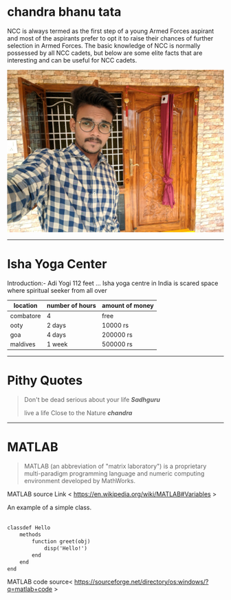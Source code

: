 # chandra bhanu tata
NCC is always termed as the first step of a young Armed Forces aspirant and most of the aspirants prefer to opt it to raise their chances of further selection in Armed Forces. The basic knowledge of NCC is normally possessed by all NCC cadets, but below are some elite facts that are interesting and can be useful for NCC cadets.

![Good selfie](/chandra.png)

***

# Isha Yoga Center
Introduction:- Adi Yogi 112 feet ... Isha yoga centre in India is scared space where spiritual seeker from all over

| location | number of hours | amount of money |
| -------- | --------------- | --------------- |
| combatore | 4 | free |
| ooty | 2 days | 10000 rs |
| goa | 4 days | 200000 rs |
| maldives | 1 week | 500000 rs |

***

# Pithy Quotes
> Don't be dead serious about your life ***Sadhguru***
>
> live a life Close to the Nature ***chandra***

***

# MATLAB
> MATLAB (an abbreviation of "matrix laboratory") is a proprietary multi-paradigm programming language and numeric computing environment developed by MathWorks.

MATLAB source Link < https://en.wikipedia.org/wiki/MATLAB#Variables >

An example of a simple class.
```

classdef Hello
    methods
        function greet(obj)
            disp('Hello!')
        end
    end
end
```
MATLAB code source< https://sourceforge.net/directory/os:windows/?q=matlab+code >